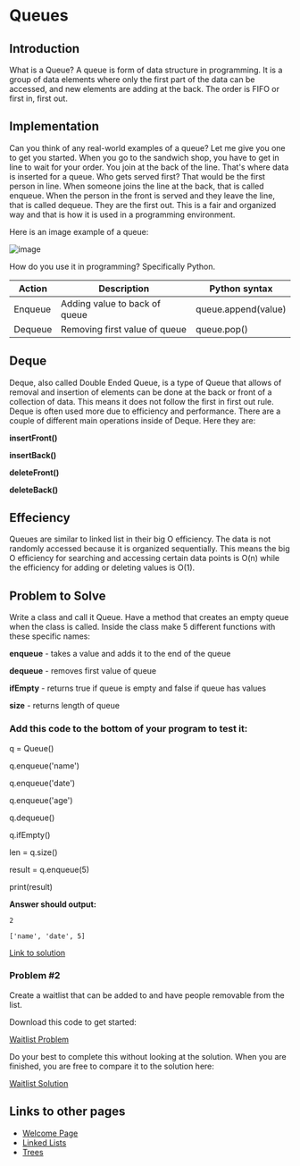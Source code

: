 # Queues
## Introduction
What is a Queue?
A queue is form of data structure in programming.  It is a group of data elements where only the first part of the data can be accessed, and new elements are adding at the back.  The order is FIFO or first in, first out.
## Implementation
Can you think of any real-world examples of a queue?  Let me give you one to get you started.  When you go to the sandwich shop, you have to get in line to wait for your order.  You join at the back of the line.  That's where data is inserted for a queue.  Who gets served first?  That would be the first person in line.  When someone joins the line at the back, that is called enqueue.  When the person in the front is served and they leave the line, that is called dequeue.  They are the first out.  This is a fair and organized way and that is how it is used in a programming environment.

Here is an image example of a queue:

![image](https://user-images.githubusercontent.com/97404870/176754026-09319f32-78d1-4a97-bc70-e36ee7c36acf.png)

How do you use it in programming?  Specifically Python.

| Action | Description | Python syntax |
|---|---|---|
| Enqueue  | Adding value to back of queue  |  queue.append(value) |  
| Dequeue  | Removing first value of queue  | queue.pop()  |


## Deque
Deque, also called Double Ended Queue, is a type of Queue that allows of removal and insertion of elements can be done at the back or front of a collection of data.  This means it does not follow the first in first out rule.  Deque is often used more due to efficiency and performance.  There are a couple of different main operations inside of Deque.  Here they are:

**insertFront()**

**insertBack()**

**deleteFront()**

**deleteBack()**
## Effeciency
Queues are similar to linked list in their big O efficiency.  The data is not randomly accessed because it is organized sequentially.  This means the big O efficiency for searching and accessing certain data points is O(n) while the efficiency for adding or deleting values is O(1).

## Problem to Solve
Write a class and call it Queue.  Have a method that creates an empty queue when the class is called.  Inside the class make 5 different functions with these specific names:

**enqueue** - takes a value and adds it to the end of the queue

**dequeue** - removes first value of queue

**ifEmpty** - returns true if queue is empty and false if queue has values

**size** - returns length of queue

### Add this code to the bottom of your program to test it:
q = Queue()

q.enqueue('name')

q.enqueue('date')

q.enqueue('age')

q.dequeue()

q.ifEmpty()

len = q.size()

result = q.enqueue(5)

print(result)

**Answer should output:**

    2
    
    ['name', 'date', 5]

[Link to solution](https://github.com/jakesoulier/DataStructuresProj/blob/main/queue-solutions.py)

### Problem #2
Create a waitlist that can be added to and have people removable from the list.

Download this code to get started:

[Waitlist Problem](https://github.com/jakesoulier/DataStructuresProj/blob/main/queue-waitlist.py)

Do your best to complete this without looking at the solution.  When you are finished, you are free to compare it to the solution here:

[Waitlist Solution](https://github.com/jakesoulier/DataStructuresProj/blob/main/queue-waitlist-solution.py)

## Links to other pages

* [Welcome Page](https://github.com/jakesoulier/DataStructuresProj/blob/main/0-welcome.md)
* [Linked Lists](https://github.com/jakesoulier/DataStructuresProj/blob/main/2-LinkedList.md)
* [Trees](https://github.com/jakesoulier/DataStructuresProj/blob/main/3-Trees.md)


